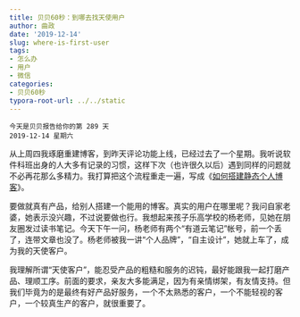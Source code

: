 ```yaml
---
title: 贝贝60秒：到哪去找天使用户
author: 曲政
date: '2019-12-14'
slug: where-is-first-user
tags:
- 怎么办
- 用户
- 微信
categories:
- 贝贝60秒
typora-root-url: ../../static
---
```

```
今天是贝贝报告给你的第 289 天    
2019-12-14 星期六 
```

从上周四我琢磨重建博客，到昨天评论功能上线，已经过去了一个星期。我听说软件科班出身的人大多有记录的习惯，这样下次（也许很久以后）遇到同样的问题就不必再花那么多精力。我打算把这个流程重走一遍，写成《[如何搭建静态个人博客](https://www.johnqu.site/cn/2019/12/how-to-build-static-blog/)》。

要做就真有产品，给别人搭建一个能用的博客。真实的用户在哪里呢？我问自家老婆，她表示没兴趣，不过说要做也行。我想起来孩子乐高学校的杨老师，见她在朋友圈发过读书笔记。今天下午一问，杨老师有两个“有道云笔记”帐号，前一个丢了，连带文章也没了。杨老师被我一讲“个人品牌”，“自主设计”，她就上车了，成为我的天使客户。

我理解所谓“天使客户”，能忍受产品的粗糙和服务的迟钝，最好能跟我一起打磨产品、理顺工序。前面的要求，亲友大多能满足，因为有亲情绑架，有友情支持。但我们毕竟为的是最终有好产品好服务，一个不太熟悉的客户，一个不能轻视的客户，一个较真生产的客户，就很重要了。



